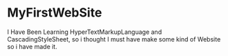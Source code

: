 # MyFirstWebSite
I Have Been Learning HyperTextMarkupLanguage and CascadingStyleSheet, so i thought I must have make some kind of Website so i have made it.
